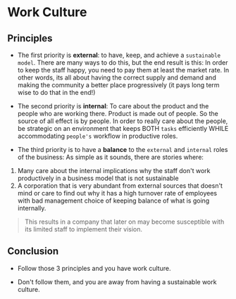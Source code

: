 
# Work Culture
## Principles
- The first priority is **external**: to have, keep, and achieve a `sustainable model`. There are many ways to do this, but the end result is this: In order to keep the staff happy, you need to pay them at least the market rate. In other words, its all about having the correct supply and demand and making the community a better place progressively (it pays long term wise to do that in the end!)

- The second priority is **internal**: To care about the product and the people who are working there. Product is made out of people. So the source of all effect is by people. In order to really care about the people, be strategic on an environment that keeps BOTH `tasks` efficiently WHILE accommodating `people's` workflow in productive roles.

- The third priority is to have a **balance** to the `external` and `internal` roles of the business: As simple as it sounds, there are stories where: 

1. Many care about the internal implications why the staff don't work productively in a business model that is not sustainable 
2. A corporation that is very abundant from external sources that doesn't mind or care to find out why it has a high turnover rate of employees with bad management choice of keeping balance of what is going internally. 

> This results in a company that later on may become susceptible with its limited staff to implement their vision.

## Conclusion
- Follow those 3 principles and you have work culture. 

- Don't follow them, and you are away from having a sustainable work culture.

